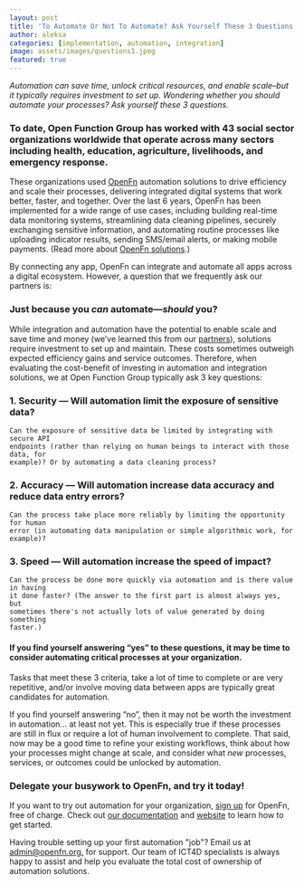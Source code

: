 ```yaml
---
layout: post
title: 'To Automate Or Not To Automate? Ask Yourself These 3 Questions.'
author: aleksa
categories: [implementation, automation, integration]
image: assets/images/questions1.jpeg
featured: true
---
```


_Automation can save time, unlock critical resources, and enable scale–but it
typically requires investment to set up. Wondering whether you should automate
your processes? Ask yourself these 3 questions._

### To date, Open Function Group has worked with 43 social sector organizations worldwide that operate across many sectors including health, education, agriculture, livelihoods, and emergency response.

These organizations used [OpenFn](https://openfn.org) automation solutions to
drive efficiency and scale their processes, delivering integrated digital
systems that work better, faster, and together. Over the last 6 years, OpenFn
has been implemented for a wide range of use cases, including building real-time
data monitoring systems, streamlining data cleaning pipelines, securely
exchanging sensitive information, and automating routine processes like
uploading indicator results, sending SMS/email alerts, or making mobile
payments. (Read more about [OpenFn solutions](https://openfn.org/solutions).)

By connecting any app, OpenFn can integrate and automate all apps across a
digital ecosystem. However, a question that we frequently ask our partners is:

### Just because you _can_ automate—_should_ you?

While integration and automation have the potential to enable scale and save
time and money (we’ve learned this from our
[partners](https:openfn.org/clients)), solutions require investment to set up
and maintain. These costs sometimes outweigh expected efficiency gains and
service outcomes. Therefore, when evaluating the cost-benefit of investing in
automation and integration solutions, we at Open Function Group typically ask 3
key questions:

### 1. Security — Will automation limit the exposure of sensitive data?

    Can the exposure of sensitive data be limited by integrating with secure API
    endpoints (rather than relying on human beings to interact with those data, for
    example)? Or by automating a data cleaning process?

### 2. Accuracy — Will automation increase data accuracy and reduce data entry errors?

    Can the process take place more reliably by limiting the opportunity for human
    error (in automating data manipulation or simple algorithmic work, for
    example)?

### 3. Speed — Will automation increase the speed of impact?

    Can the process be done more quickly via automation and is there value in having
    it done faster? (The answer to the first part is almost always yes, but
    sometimes there's not actually lots of value generated by doing something
    faster.)

#### If you find yourself answering “yes” to these questions, it may be time to consider automating critical processes at your organization.

Tasks that meet these 3 criteria, take a lot of time to complete or are very
repetitive, and/or involve moving data between apps are typically great
candidates for automation.

If you find yourself answering “no”, then it may not be worth the investment in
automation... at least not yet. This is especially true if these processes are
still in flux or require a lot of human involvement to complete. That said, now
may be a good time to refine your existing workflows, think about how your
processes might change at scale, and consider what _new_ processes, services,
or outcomes could be unlocked by automation.

### Delegate your busywork to OpenFn, and try it today!

If you want to try out automation for your organization,
[sign up](https://openfn.org/signup) for OpenFn, free of charge. Check out
[our documentation](https://docs.openfn.org/) and [website](http://openfn.org)
to learn how to get started.

Having trouble setting up your first automation "job"? Email us at
[admin@openfn.org.](mailto:admin@openfn.org_) for support. Our team of ICT4D
specialists is always happy to assist and help you evaluate the total cost of
ownership of automation solutions.
